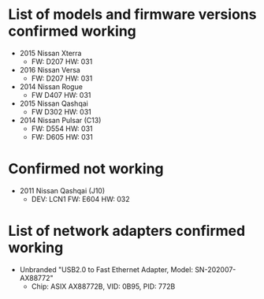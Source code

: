 # List of models and firmware versions confirmed working

- 2015 Nissan Xterra 
  -  FW: D207  HW: 031
- 2016 Nissan Versa
  - FW: D207 HW: 031
- 2014 Nissan Rogue
  - FW D407 HW: 031
- 2015 Nissan Qashqai
  - FW D302 HW: 031
- 2014 Nissan Pulsar (C13)
  - FW: D554 HW: 031
  - FW: D605 HW: 031

# Confirmed not working

- 2011 Nissan Qashqai (J10)
  - DEV: LCN1 FW: E604 HW: 032


# List of network adapters confirmed working

- Unbranded "USB2.0 to Fast Ethernet Adapter, Model: SN-202007-AX88772"
  - Chip: ASIX AX88772B, VID: 0B95, PID: 772B

